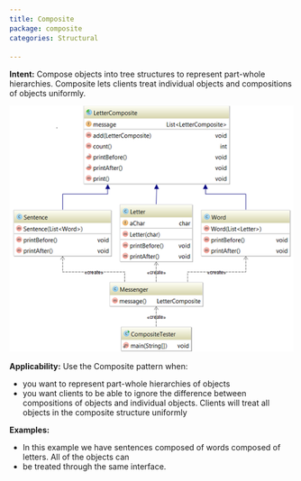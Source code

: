 ```yaml
---
title: Composite
package: composite
categories: Structural

---
```


**Intent:** Compose objects into tree structures to represent part-whole
hierarchies. Composite lets clients treat individual objects and compositions
of objects uniformly.  
 
![alt text](https://github.com/mike100casey/DesignPatterns/blob/master/img/Composite.PNG?raw=true)

**Applicability:** Use the Composite pattern when:
 
* you want to represent part-whole hierarchies of objects
* you want clients to be able to ignore the difference between compositions of objects and individual objects. Clients will treat all objects in the composite structure uniformly

**Examples:**

* In this example we have sentences composed of words composed of letters. All of the objects can
* be treated through the same interface.
